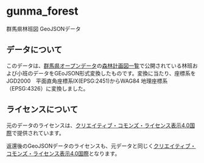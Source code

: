 # gunma_forest
群馬県林班図 GeoJSONデータ

## データについて
このデータは、[群馬県オープンデータ](https://www.pref.gunma.jp/07/b2700057.html)の[森林計画図一覧](https://www.pref.gunma.jp/07/b27g_00056.html)で公開されている林班および小班のデータをGEoJSON形式変換したものです。変換に当たり、座標系をJGD2000　平面直角座標系IX(EPSG:2451)からWAG84 地理座標系（EPSG:4326）に変換しました。

## ライセンスについて
元のデータのライセンスは、[クリエイティブ・コモンズ・ライセンス表示4.0国際](https://creativecommons.org/licenses/by/4.0/deed.ja)で提供されています。

返還後のGeoJSONデータのライセンスも、元データと同じく[クリエイティブ・コモンズ・ライセンス表示4.0国際](https://creativecommons.org/licenses/by/4.0/deed.ja)となります。
